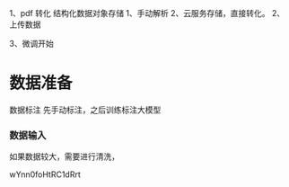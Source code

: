 
1、pdf 转化 结构化数据对象存储
	1、手动解析
	2、云服务存储，直接转化。
2、上传数据

3、微调开始


# 数据准备

数据标注  先手动标注，之后训练标注大模型

### 数据输入
如果数据较大，需要进行清洗，


wYnn0foHtRC1dRrt